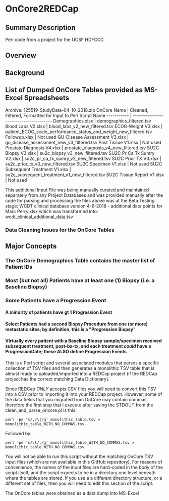 # OnCore2REDCap
## Summary Description
Perl code from a project for the UCSF HDFCCC
## Overview

## Background
## List of Dumped OnCore Tables provided as MS-Excel Spreadsheets
Archive:  125519-StudyData-04-10-2018.zip
OnCore Name | Cleaned, Filtered, Formatted for Input to Perl Script Name
----------- | --------------------------------------
Demographics.xlsx | demographics_filtered.tsv
Blood Labs V2.xlsx | blood_labs_v2_new_filtered.tsv
ECOG-Weight V3.xlsx | patient_ECOG_scale_performance_status_and_weight_new_filtered.tsv
Followup.xlsx | Not used
GU-Disease Assessment V3.xlsx | gu_disease_assessment_new_v3_filtered.tsv
Past Tissue V1.xlsx | Not used
Prostate Diagnosis V4.xlsx | prostate_diagnosis_v4_new_filtered.tsv
SU2C Biopsy V3.xlsx | su2c_biopsy_v3_new_filtered.tsv
SU2C Pr Ca Tx Sumry V2.xlsx | su2c_pr_ca_tx_sumry_v2_new_filtered.tsv
SU2C Prior TX V3.xlsx | su2c_prior_tx_v3_new_filtered.tsv
SU2C Specimen V1.xlsx | Not used
SU2C Subsequent Treatment V1.xlsx | su2c_subsequent_treatment_v1_new_filtered.tsv
SU2C Tissue Report V1.xlsx | Not used 

This additional Input File was being manually curated and maintained separately from any Project Databases and was provided manually after the code for parsing and processing the files above was at the Beta Testing stage:
WCDT clinical database version 4-6-2018 - additional data points for Marc Perry.xlsx which was transformed into: 
wcdt_clinical_additional_data.tsv
### Data Cleaning Issues for the OnCore Tables

## Major Concepts



### The OnCore Demographics Table contains the master list of Patient IDs

### Most (but not all) Patients have at least one (1) Biopsy (i.e. a Baseline Biopsy)

### Some Patients have a Progression Event
#### A minority of patients have gt 1 Progression Event

#### Select Patients had a second Biopsy Procedure from one (or more) metastatic sites; by definition, this is a "Progression Biopsy"

#### Virtually every patient with a Baseline Biopsy sample/specimen received subsequent treatment, post-bx-tx, and each treatment *could* have a ProgressionDate; these **ALSO** define Progression Events
This is a Perl script and several associated modules that parses a specific collection of TSV files and then
generates a monolithic TSV table that is almost ready to uploaded/imported into a REDCap project (if the REDCap project
has the correct matching Data Dictionary).

Since REDCap *ONLY* accepts CSV files you will need to convert this TSV into a CSV prior to importing it into your REDCap
project.  However, some of the data fields that you migrated from OnCore may contain commas, therefore the first step
that I execute after saving the STDOUT from the clean_and_parse_oncore.pl is this:

```perl -pe 's/,/\|/g' monolithic_table.tsv > monolithic_table_WITH_NO_COMMAS.tsv```

Followed by:

```perl -pe 's/\t/,/g' monolithic_table_WITH_NO_COMMAS.tsv > monolithic_table_WITH_NO_COMMAS.csv```

You will not be able to run this script without the matching OnCore TSV input files (which are not available in this 
GitHub repository).  For reasons of convenience, the names of the input files are hard-coded in the body of the script
itself, and the script expects to be in a directory one level beneath where the tables are stored.  If you use a
a different directory structure, or a different set of files, then you will need to edit this section of the script.

The OnCore tables were obtained as a data dump into MS-Excel
